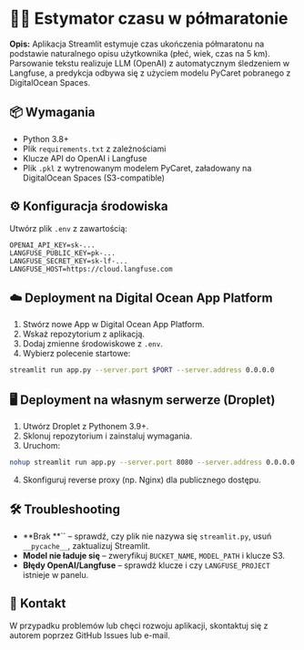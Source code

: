 # 🏃‍♂️ Estymator czasu w półmaratonie

**Opis:** Aplikacja Streamlit estymuje czas ukończenia półmaratonu na podstawie naturalnego opisu użytkownika (płeć, wiek, czas na 5 km). Parsowanie tekstu realizuje LLM (OpenAI) z automatycznym śledzeniem w Langfuse, a predykcja odbywa się z użyciem modelu PyCaret pobranego z DigitalOcean Spaces.

## 📦 Wymagania

- Python 3.8+
- Plik `requirements.txt` z zależnościami
- Klucze API do OpenAI i Langfuse
- Plik `.pkl` z wytrenowanym modelem PyCaret, załadowany na DigitalOcean Spaces (S3-compatible)

## ⚙️ Konfiguracja środowiska

Utwórz plik `.env` z zawartością:

```env
OPENAI_API_KEY=sk-...
LANGFUSE_PUBLIC_KEY=pk-...
LANGFUSE_SECRET_KEY=sk-lf-...
LANGFUSE_HOST=https://cloud.langfuse.com
```

## ☁️ Deployment na Digital Ocean App Platform

1. Stwórz nowe App w Digital Ocean App Platform.
2. Wskaż repozytorium z aplikacją.
3. Dodaj zmienne środowiskowe z `.env`.
4. Wybierz polecenie startowe:

```bash
streamlit run app.py --server.port $PORT --server.address 0.0.0.0
```

## 🖥 Deployment na własnym serwerze (Droplet)

1. Utwórz Droplet z Pythonem 3.9+.
2. Sklonuj repozytorium i zainstaluj wymagania.
3. Uruchom:

```bash
nohup streamlit run app.py --server.port 8080 --server.address 0.0.0.0 &
```

4. Skonfiguruj reverse proxy (np. Nginx) dla publicznego dostępu.

## 🛠 Troubleshooting

- **Brak **`` – sprawdź, czy plik nie nazywa się `streamlit.py`, usuń `__pycache__`, zaktualizuj Streamlit.
- **Model nie ładuje się** – zweryfikuj `BUCKET_NAME`, `MODEL_PATH` i klucze S3.
- **Błędy OpenAI/Langfuse** – sprawdź klucze i czy `LANGFUSE_PROJECT` istnieje w panelu.

## 📩 Kontakt

W przypadku problemów lub chęci rozwoju aplikacji, skontaktuj się z autorem poprzez GitHub Issues lub e-mail.


